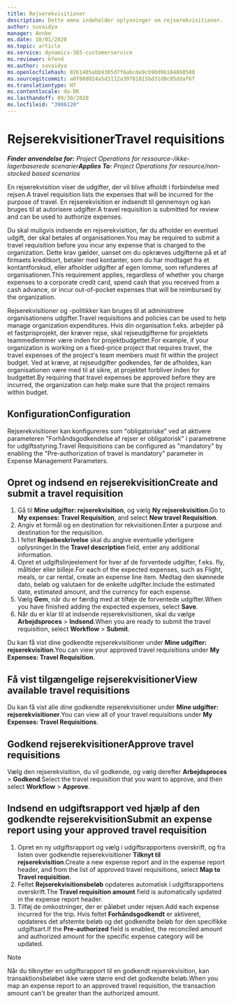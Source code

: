 ```yaml
---
title: Rejserekvisitioner
description: Dette emne indeholder oplysninger om rejserekvisitioner.
author: suvaidya
manager: Annbe
ms.date: 10/01/2020
ms.topic: article
ms.service: dynamics-365-customerservice
ms.reviewer: kfend
ms.author: suvaidya
ms.openlocfilehash: 0261405abb9305d7f6abcde9cb90d9b184868580
ms.sourcegitcommit: a0f80d024a5d3112a39781815bd31d0c05ddaf6f
ms.translationtype: HT
ms.contentlocale: da-DK
ms.lasthandoff: 09/30/2020
ms.locfileid: "3906120"
---
```

# <a name="travel-requisitions"></a><span data-ttu-id="cc1db-103">Rejserekvisitioner</span><span class="sxs-lookup"><span data-stu-id="cc1db-103">Travel requisitions</span></span>

<span data-ttu-id="cc1db-104">_**Finder anvendelse for:** Project Operations for ressource-/ikke-lagerbaserede scenarier_</span><span class="sxs-lookup"><span data-stu-id="cc1db-104">_**Applies To:** Project Operations for resource/non-stocked based scenarios_</span></span>

<span data-ttu-id="cc1db-105">En rejserekvisition viser de udgifter, der vil blive afholdt i forbindelse med rejsen.</span><span class="sxs-lookup"><span data-stu-id="cc1db-105">A travel requisition lists the expenses that will be incurred for the purpose of travel.</span></span> <span data-ttu-id="cc1db-106">En rejserekvisition er indsendt til gennemsyn og kan bruges til at autorisere udgifter.</span><span class="sxs-lookup"><span data-stu-id="cc1db-106">A travel requisition is submitted for review and can be used to authorize expenses.</span></span>

<span data-ttu-id="cc1db-107">Du skal muligvis indsende en rejserekvisition, før du afholder en eventuel udgift, der skal betales af organisationen.</span><span class="sxs-lookup"><span data-stu-id="cc1db-107">You may be required to submit a travel requisition before you incur any expense that is charged to the organization.</span></span> <span data-ttu-id="cc1db-108">Dette krav gælder, uanset om du opkræves udgifterne på et af firmaets kreditkort, betaler med kontanter, som du har modtaget fra et kontantforskud, eller afholder udgifter af egen lomme, som refunderes af organisationen.</span><span class="sxs-lookup"><span data-stu-id="cc1db-108">This requirement applies, regardless of whether you charge expenses to a corporate credit card, spend cash that you received from a cash advance, or incur out-of-pocket expenses that will be reimbursed by the organization.</span></span>

<span data-ttu-id="cc1db-109">Rejserekvisitioner og -politikker kan bruges til at administrere organisationens udgifter.</span><span class="sxs-lookup"><span data-stu-id="cc1db-109">Travel requisitions and policies can be used to help manage organization expenditures.</span></span> <span data-ttu-id="cc1db-110">Hvis din organisation f.eks. arbejder på et fastprisprojekt, der kræver rejse, skal rejseudgifterne for projektets teammedlemmer være inden for projektbudgettet.</span><span class="sxs-lookup"><span data-stu-id="cc1db-110">For example, if your organization is working on a fixed-price project that requires travel, the travel expenses of the project's team members must fit within the project budget.</span></span> <span data-ttu-id="cc1db-111">Ved at kræve, at rejseudgifter godkendes, før de afholdes, kan organisationen være med til at sikre, at projektet forbliver inden for budgettet.</span><span class="sxs-lookup"><span data-stu-id="cc1db-111">By requiring that travel expenses be approved before they are incurred, the organization can help make sure that the project remains within budget.</span></span>

## <a name="configuration"></a><span data-ttu-id="cc1db-112">Konfiguration</span><span class="sxs-lookup"><span data-stu-id="cc1db-112">Configuration</span></span> 

<span data-ttu-id="cc1db-113">Rejserekvisitioner kan konfigureres som "obligatoriske" ved at aktivere parameteren "Forhåndsgodkendelse af rejser er obligatorisk" i parametrene for udgiftsstyring.</span><span class="sxs-lookup"><span data-stu-id="cc1db-113">Travel Requisitions can be configured as "mandatory" by enabling the "Pre-authorization of travel is mandatory" parameter in Expense Management Parameters.</span></span> 

## <a name="create-and-submit-a-travel-requisition"></a><span data-ttu-id="cc1db-114">Opret og indsend en rejserekvisition</span><span class="sxs-lookup"><span data-stu-id="cc1db-114">Create and submit a travel requisition</span></span>

1. <span data-ttu-id="cc1db-115">Gå til **Mine udgifter: rejserekvisition**, og vælg **Ny rejserekvisition**.</span><span class="sxs-lookup"><span data-stu-id="cc1db-115">Go to **My expenses: Travel Requisition**, and select **New travel Requisition**.</span></span>
2. <span data-ttu-id="cc1db-116">Angiv et formål og en destination for rekvisitionen.</span><span class="sxs-lookup"><span data-stu-id="cc1db-116">Enter a purpose and destination for the requisition.</span></span>
3. <span data-ttu-id="cc1db-117">I feltet **Rejsebeskrivelse** skal du angive eventuelle yderligere oplysninger.</span><span class="sxs-lookup"><span data-stu-id="cc1db-117">In the  **Travel description** field, enter any additional information.</span></span> 
4. <span data-ttu-id="cc1db-118">Opret et udgiftslinjeelement for hver af de forventede udgifter, f.eks. fly, måltider eller billeje.</span><span class="sxs-lookup"><span data-stu-id="cc1db-118">For each of the expected expenses, such as Flight, meals, or car rental, create an expense line item.</span></span> <span data-ttu-id="cc1db-119">Medtag den skønnede dato, beløb og valutaen for de enkelte udgifter.</span><span class="sxs-lookup"><span data-stu-id="cc1db-119">Include the estimated date, estimated amount, and the currency for each expense.</span></span> 
5. <span data-ttu-id="cc1db-120">Vælg **Gem**, når du er færdig med at tilføje de forventede udgifter.</span><span class="sxs-lookup"><span data-stu-id="cc1db-120">When you have finished adding the expected expenses, select **Save**.</span></span>
6. <span data-ttu-id="cc1db-121">Når du er klar til at indsende rejserekvisitionen, skal du vælge **Arbejdsproces** > **Indsend**.</span><span class="sxs-lookup"><span data-stu-id="cc1db-121">When you are ready to submit the travel requisition, select **Workflow** > **Submit**.</span></span>

<span data-ttu-id="cc1db-122">Du kan få vist dine godkendte rejserekvisitioner under **Mine udgifter: rejserekvisition**.</span><span class="sxs-lookup"><span data-stu-id="cc1db-122">You can view your approved travel requisitions under **My Expenses: Travel Requisition**.</span></span> 

## <a name="view-available-travel-requisitions"></a><span data-ttu-id="cc1db-123">Få vist tilgængelige rejserekvisitioner</span><span class="sxs-lookup"><span data-stu-id="cc1db-123">View available travel requisitions</span></span>

<span data-ttu-id="cc1db-124">Du kan få vist alle dine godkendte rejserekvisitioner under **Mine udgifter: rejserekvisitioner**.</span><span class="sxs-lookup"><span data-stu-id="cc1db-124">You can view all of your travel requisitions under **My Expenses: Travel Requisitions**.</span></span>

## <a name="approve-travel-requisitions"></a><span data-ttu-id="cc1db-125">Godkend rejserekvisitioner</span><span class="sxs-lookup"><span data-stu-id="cc1db-125">Approve travel requisitions</span></span>

<span data-ttu-id="cc1db-126">Vælg den rejserekvisition, du vil godkende, og vælg derefter **Arbejdsproces** > **Godkend**.</span><span class="sxs-lookup"><span data-stu-id="cc1db-126">Select the travel requisition that you want to approve, and then select **Workflow** > **Approve**.</span></span>  

## <a name="submit-an-expense-report-using-your-approved-travel-requisition"></a><span data-ttu-id="cc1db-127">Indsend en udgiftsrapport ved hjælp af den godkendte rejserekvisition</span><span class="sxs-lookup"><span data-stu-id="cc1db-127">Submit an expense report using your approved travel requisition</span></span>

1. <span data-ttu-id="cc1db-128">Opret en ny udgiftsrapport og vælg i udgiftsrapportens overskrift, og fra listen over godkendte rejserekvisitioner **Tilknyt til rejserekvisition**.</span><span class="sxs-lookup"><span data-stu-id="cc1db-128">Create a new expense report and in the expense report header, and from the list of approved travel requisitions, select **Map to Travel requisition**.</span></span>
2. <span data-ttu-id="cc1db-129">Feltet **Rejserekvisitionsbeløb** opdateres automatisk i udgiftsrapportens overskrift.</span><span class="sxs-lookup"><span data-stu-id="cc1db-129">The **Travel requisition amount** field is automatically updated in the expense report header.</span></span>
3. <span data-ttu-id="cc1db-130">Tilføj de omkostninger, der er påløbet under rejsen.</span><span class="sxs-lookup"><span data-stu-id="cc1db-130">Add each expense incurred for the trip.</span></span> <span data-ttu-id="cc1db-131">Hvis feltet **Forhåndsgodkendt** er aktiveret, opdateres det afstemte beløb og det godkendte beløb for den specifikke udgiftsart.</span><span class="sxs-lookup"><span data-stu-id="cc1db-131">If the **Pre-authorized** field is enabled, the reconciled amount and authorized amount for the specific expense category will be updated.</span></span>

> [!NOTE]
> <span data-ttu-id="cc1db-132">Når du tilknytter en udgiftsrapport til en godkendt rejserekvisition, kan transaktionsbeløbet ikke være større end det godkendte beløb.</span><span class="sxs-lookup"><span data-stu-id="cc1db-132">When you map an expense report to an approved travel requisition, the transaction amount can't be greater than the authorized amount.</span></span> 
